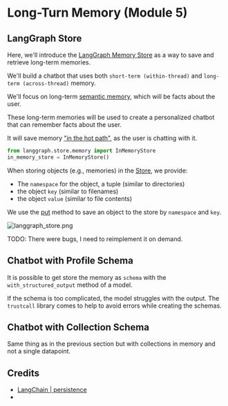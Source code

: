# Long-Turn Memory (Module 5)

## LangGraph Store

Here, we'll introduce the [LangGraph Memory Store](https://langchain-ai.github.io/langgraph/reference/store/#langgraph.store.base.BaseStore) as a way to save and retrieve long-term memories.

We'll build a chatbot that uses both `short-term (within-thread)` and `long-term (across-thread)` memory.
 
We'll focus on long-term [semantic memory](https://langchain-ai.github.io/langgraph/concepts/memory/#semantic-memory), which will be facts about the user. 

These long-term memories will be used to create a personalized chatbot that can remember facts about the user.

It will save memory ["in the hot path"](https://langchain-ai.github.io/langgraph/concepts/memory/#writing-memories), as the user is chatting with it.

```python
from langgraph.store.memory import InMemoryStore
in_memory_store = InMemoryStore()
```

When storing objects (e.g., memories) in the [Store](https://langchain-ai.github.io/langgraph/reference/store/#langgraph.store.base.BaseStore), we provide:

- The `namespace` for the object, a tuple (similar to directories)
- the object `key` (similar to filenames)
- the object `value` (similar to file contents)

We use the [put](https://langchain-ai.github.io/langgraph/reference/store/#langgraph.store.base.BaseStore.put) method to save an object to the store by `namespace` and `key`.

![langgraph_store.png](attachment:6281b4e3-4930-467e-83ce-ba1aa837ca16.png)

TODO: There were bugs, I need to reimplement it on demand.

## Chatbot with Profile Schema  


It is possible to get store the memory as `schema` with the `with_structured_output` method of a model.

If the schema is too complicated, the model struggles with the output. The `trustcall` library comes to help to avoid errors while creating the schemas.

## Chatbot with Collection Schema 

Same thing as in the previous section but with collections in memory and not a single datapoint.

























## Credits

- [LangChain | persistence](https://langchain-ai.github.io/langgraph/how-tos/persistence/)
- 
